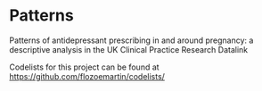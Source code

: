# Patterns
Patterns of antidepressant prescribing in and around pregnancy: a descriptive analysis in the UK Clinical Practice Research Datalink


Codelists for this project can be found at https://github.com/flozoemartin/codelists/
